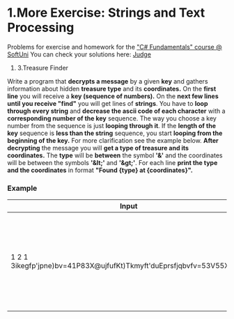 ﻿# 1.More Exercise: Strings and Text Processing

Problems for exercise and homework for the [&quot;C#  Fundamentals&quot; course @ SoftUni](https://softuni.bg/trainings/2363/csharp-fundamentals-may-2019)
You can check your solutions here: [Judge](https://judge.softuni.bg/Contests/1338)


1. 3.Treasure Finder

Write a program that **decrypts a message** by a given **key** and gathers information about hidden **treasure type** and its **coordinates.** On the **first line** you will receive a **key (sequence of numbers).** On the **next few lines until you receive &quot;find&quot;** you will get lines of **strings**. You have to **loop through every string** and **decrease the ascii code of each character** with a **corresponding number of the key** sequence. The way you choose a key number from the sequence is just **looping through it**. If the **length of the key** sequence is **less than the string** sequence, you start **looping from the beginning of the key.** For more clarification see the example below. **After decrypting** the message you will **get a type of treasure and its coordinates.** The **type** will be **between** the symbol **&#39;&amp;&#39;** and the coordinates will be between the symbols **&#39;\&lt;&#39;** and **&#39;\&gt;&#39;**. For each line **print the type and the coordinates** in format **&quot;Found {type} at {coordinates}&quot;.**

### Example

| **Input** | **Output** | **Comment** |
| --- | --- | --- |
| 1 2 1 3ikegfp&#39;jpne)bv=41P83X@ujfufKt)Tkmyft&#39;duEprsfjqbvfv=53V55XAfind | Found gold at 10N70WFound Silver at 32S43W | We start looping through the first string and the key. When we reach the end of the key we start looping from the beginning of the key, but we continue looping through the string. (until the string is over) The first message is: **&quot;hidden&amp;gold&amp;at\&lt;10N70W\&gt;&quot;** so we print we found gold at the given coordinates We do the same for the second string **&quot;thereIs&amp;Silver&amp;atCoordinates\&lt;32S43W\&gt;&quot;** (starting from the beginning of the key and the beginning of the string) |

